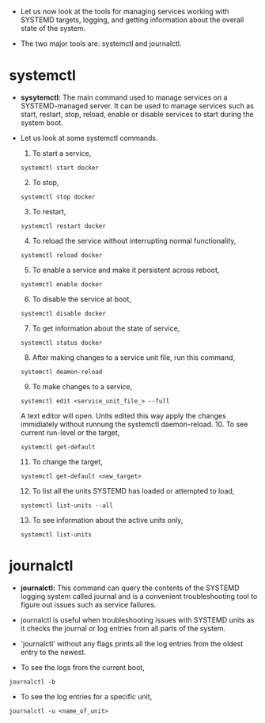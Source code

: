 * Let us now look at the tools for managing services working with SYSTEMD targets, logging, and getting information about the overall state of the system. 

* The two major tools are: systemctl and journalctl. 

# systemctl #

* <b>sysytemctl:</b> The main command used to manage services on a SYSTEMD-managed server. It can be used to manage services such as start, restart, stop, reload, enable or disable services to start during the system boot. 

* Let us look at some systemctl commands.

   1. To start a service, 
   ```
   systemctl start docker
   ```
   2. To stop,
   ```
   systemctl stop docker
   ```
   3. To restart,
   ```
   systemctl restart docker
   ```
   4. To reload the service without interrupting normal functionality,
   ```
   systemctl reload docker 
   ```
   5. To enable a service and make it persistent across reboot,
   ```
   systemctl enable docker
   ```
   6. To disable the service at boot,
   ```
   systemctl disable docker
   ```
   7. To get information about the state of service,
   ```
   systemctl status docker
   ```
   8. After making changes to a service unit file, run this command,
   ```
   systemctl deamon-reload 
   ```
   9. To make changes to a service,
   ```
   systemctl edit <service_unit_file_> --full 
   ```
   A text editor will open. Units edited this way apply the changes immidiately without runnung the systemctl daemon-reload.
   10. To see current run-level or the target, 
   ```
   systemctl get-default
   ```
   11. To change the target,
   ```
   systemctl get-default <new_target>
   ```
   12. To list all the units SYSTEMD has loaded or attempted to load,
   ```
   systemctl list-units --all 
   ```
   13. To see information about the active units only,
   ```
   systemctl list-units
   ```
   
# journalctl #
   
* <b>journalctl:</b> This command can query the contents of the SYSTEMD logging system called journal and is a convenient troubleshooting tool to figure out issues such as service failures. 
   
* journalctl is useful when troubleshooting issues with SYSTEMD units as it checks the journal or log entries from all parts of the system. 

* 'journalctl' without any flags prints all the log entries from the oldest entry to the newest. 

* To see the logs from the current boot, 

```
journalctl -b
```

* To see the log entries for a specific unit, 

```
journalctl -u <name_of_unit>
```
